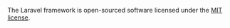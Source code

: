 
The Laravel framework is open-sourced software licensed under the [MIT license](https://opensource.org/licenses/MIT).

